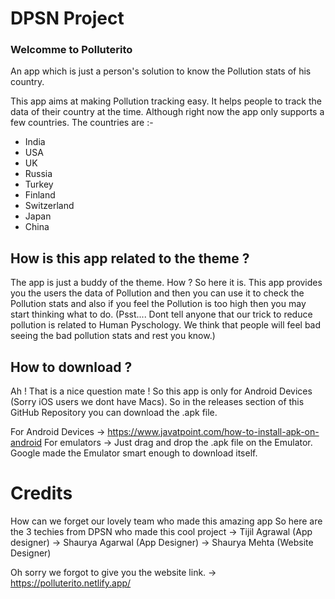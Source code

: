 # DPSN Project


### Welcomme to Polluterito

An app which is just a person's solution to know the Pollution stats of his country.

This app aims at making Pollution tracking easy. It helps people to track the data of their country at the time. Although right now the app only supports a few countries. 
The countries are :- 
 - India
 - USA
 - UK
 - Russia
 - Turkey
 - Finland
 - Switzerland
 - Japan
 - China

## How is this app related to the theme ? 
The app is just a buddy of the theme. How ? So here it is. This app provides you the users the data of Pollution and then you can use it to check the Pollution stats and also if you feel the Pollution is too high then you may start thinking what to do. (Psst.... Dont tell anyone that our trick to reduce pollution is related to Human Pyschology. We think that people will feel bad seeing the bad pollution stats and rest you know.)

## How to download ? 

Ah ! That is a nice question mate ! So this app is only for Android Devices (Sorry iOS users we dont have Macs). So in the releases section of this GitHub Repository you can download the .apk file. 

For Android Devices -> https://www.javatpoint.com/how-to-install-apk-on-android
For emulators -> Just drag and drop the .apk file on the Emulator. Google made the Emulator smart enough to download itself. 


# Credits

How can we forget our lovely team who made this amazing app
So here are the 3 techies from DPSN who made this cool project 
 -> Tijil Agrawal (App designer)
 -> Shaurya Agarwal (App Designer)
 -> Shaurya Mehta (Website Designer)
 
 
 Oh sorry we forgot to give you the website link. 
  -> https://polluterito.netlify.app/
